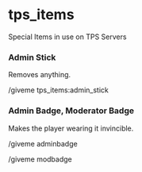 # tps_items
Special Items in use on TPS Servers

### Admin Stick
Removes anything.

/giveme tps_items:admin_stick

### Admin Badge, Moderator Badge
Makes the player wearing it invincible.

/giveme adminbadge

/giveme modbadge
